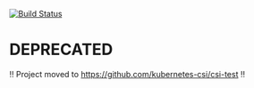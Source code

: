 [![Build Status](https://travis-ci.org/csi-volumes/csi-test.svg?branch=master)](https://travis-ci.org/csi-volumes/csi-test)

# DEPRECATED

:bangbang: Project moved to https://github.com/kubernetes-csi/csi-test :bangbang:
